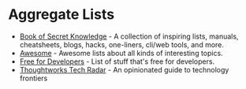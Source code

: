 # Aggregate Lists

- [Book of Secret Knowledge](https://github.com/trimstray/the-book-of-secret-knowledge) - A collection of inspiring lists, manuals, cheatsheets, blogs, hacks, one-liners, cli/web tools, and more.
- [Awesome](https://github.com/sindresorhus/awesome) - Awesome lists about all kinds of interesting topics.
- [Free for Developers](https://free-for.dev/) - List of stuff that's free for developers.
- [Thoughtworks Tech Radar](https://www.thoughtworks.com/radar) - An opinionated guide to technology frontiers
